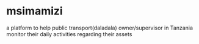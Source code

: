 # msimamizi
a platform to help public transport(daladala) owner/supervisor in Tanzania monitor their daily activities regarding their assets
